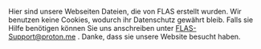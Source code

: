 Hier sind unsere Webseiten Dateien, die von FLAS erstellt wurden. Wir benutzen keine Cookies, wodurch ihr Datenschutz gewährt bleib. Falls sie Hilfe benötigen können Sie uns anschreiben unter FLAS-Support@proton.me . Danke, dass sie unsere Website besucht haben.
